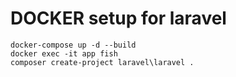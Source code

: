 # DOCKER setup for laravel

```shell
docker-compose up -d --build
docker exec -it app fish
composer create-project laravel\laravel .
```